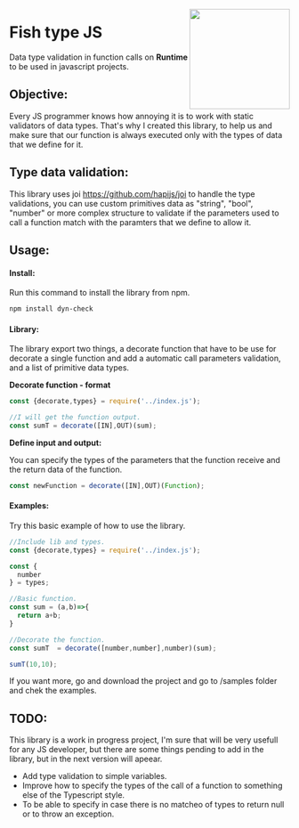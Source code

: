 <a href="http://hapijs.com"><img src="https://github.com/damiancipolat/JS-Dynamic-type-validation/blob/master/doc/fish_2.png?raw=true" width="180px" align="right" /></a>

# Fish type JS

Data type validation in function calls on **Runtime** to be used in javascript projects.



## Objective:
Every JS programmer knows how annoying it is to work with static validators of data types. That's why I created this library, to help us and make sure that our function is always executed only with the types of data that we define for it.

## Type data validation:
This library uses joi https://github.com/hapijs/joi to handle the type validations, you can use custom primitives data as "string", "bool", "number" or more complex structure to validate if the parameters used to call a function match with the paramters that we define to allow it.

## Usage:

#### Install:

Run this command to install the library from npm.
```sh
npm install dyn-check
```
#### Library:
The library export two things, a decorate function that have to be use for decorate a single function and add a automatic call parameters validation, and a list of primitive data types.

**Decorate function - format**
```javascript
const {decorate,types} = require('../index.js');

//I will get the function output.
const sumT = decorate([IN],OUT)(sum);
```
**Define input and output:**

You can  specify the types of the parameters that the function receive and the return data of the function.
```javascript
const newFunction = decorate([IN],OUT)(Function);
```

#### Examples:

Try this basic example of how to use the library.

```javascript
//Include lib and types.
const {decorate,types} = require('../index.js');

const {
  number
} = types;

//Basic function.
const sum = (a,b)=>{
  return a+b;
}

//Decorate the function.
const sumT  = decorate([number,number],number)(sum);

sumT(10,10);
```

If you want more, go and download the project and go to /samples folder and chek the examples.

## TODO:
This library is a work in progress project, I'm sure that will be very usefull for any JS developer, but there are some things pending to add in the library, but in the next version will apeear.

- Add type validation to simple variables.
- Improve how to specify the types of the call of a function to something else of the Typescript style.
- To be able to specify in case there is no matcheo of types to return null or to throw an exception.
